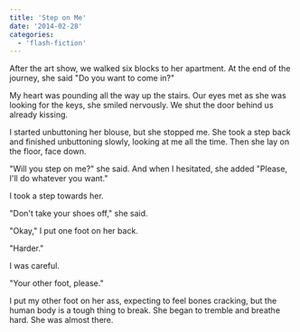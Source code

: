 ```yaml
---
title: 'Step on Me'
date: '2014-02-28'
categories:
  - 'flash-fiction'
---
```


After the art show, we walked six blocks to her apartment. At the end of the
journey, she said "Do you want to come in?"

My heart was pounding all the way up the stairs. Our eyes met as she was looking
for the keys, she smiled nervously. We shut the door behind us already kissing.

I started unbuttoning her blouse, but she stopped me. She took a step back and
finished unbuttoning slowly, looking at me all the time. Then she lay on the
floor, face down.

"Will you step on me?" she said. And when I hesitated, she added "Please, I'll
do whatever you want."

I took a step towards her.

"Don't take your shoes off," she said.

"Okay," I put one foot on her back.

"Harder."

I was careful.

"Your other foot, please."

I put my other foot on her ass, expecting to feel bones cracking, but the human
body is a tough thing to break. She began to tremble and breathe hard. She was
almost there.
